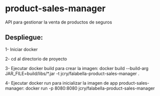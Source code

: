 # product-sales-manager
API para gestionar la venta de productos de seguros

## Despliegue:
  1- Iniciar docker

  2- cd al directorio de proyecto

  3- Ejecutar docker build para crear la imagen:
    docker build --build-arg JAR_FILE=build/libs/\*.jar -t jcry/falabella-product-sales-manager .

  4- Ejecutar docker run para inicializar la imagen de app product-sales-manager:
    docker run -p 8080:8080 jcry/falabella-product-sales-manager
